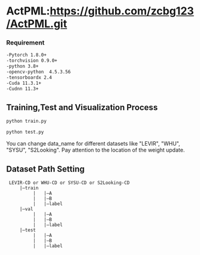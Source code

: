 # ActPML:https://github.com/zcbg123/ActPML.git
### Requirement  
```bash
-Pytorch 1.8.0+  
-torchvision 0.9.0+  
-python 3.8+  
-opencv-python  4.5.3.56  
-tensorboardx 2.4  
-Cuda 11.3.1+  
-Cudnn 11.3+  
```
## Training,Test and Visualization Process   

```bash
python train.py

python test.py 
```
You can change data_name for different datasets like "LEVIR", "WHU", "SYSU", "S2Looking". Pay attention to the location of the weight update.



## Dataset Path Setting
```
 LEVIR-CD or WHU-CD or SYSU-CD or S2Looking-CD
     |—train  
          |   |—A  
          |   |—B  
          |   |—label  
     |—val  
          |   |—A  
          |   |—B  
          |   |—label  
     |—test  
          |   |—A  
          |   |—B  
          |   |—label
  ```



